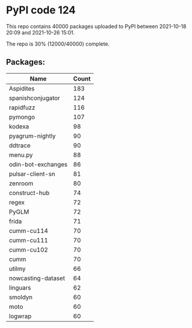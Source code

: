 # PyPI code 124

This repo contains 40000 packages uploaded to PyPI between 
2021-10-18 20:09 and 2021-10-26 15:01.

The repo is 30% (12000/40000) complete.

## Packages:

| Name  | Count |
| ----- | ----- |
| Aspidites | 183 |
| spanishconjugator | 124 |
| rapidfuzz | 116 |
| pymongo | 107 |
| kodexa | 98 |
| pyagrum-nightly | 90 |
| ddtrace | 90 |
| menu.py | 88 |
| odin-bot-exchanges | 86 |
| pulsar-client-sn | 81 |
| zenroom | 80 |
| construct-hub | 74 |
| regex | 72 |
| PyGLM | 72 |
| frida | 71 |
| cumm-cu114 | 70 |
| cumm-cu111 | 70 |
| cumm-cu102 | 70 |
| cumm | 70 |
| utilmy | 66 |
| nowcasting-dataset | 64 |
| linguars | 62 |
| smoldyn | 60 |
| moto | 60 |
| logwrap | 60 |


